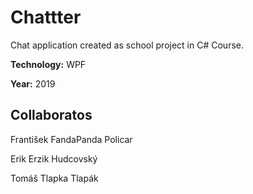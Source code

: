 # Chattter

Chat application created as school project in C# Course.

**Technology:** WPF

**Year:** 2019

## Collaboratos
František FandaPanda Policar

Erik Erzik Hudcovský

Tomáš Tlapka Tlapák
